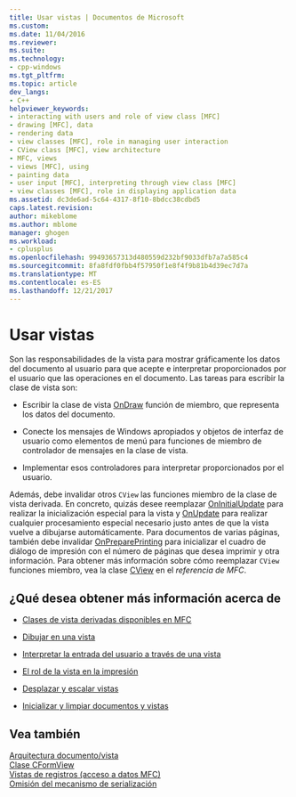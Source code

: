 ```yaml
---
title: Usar vistas | Documentos de Microsoft
ms.custom: 
ms.date: 11/04/2016
ms.reviewer: 
ms.suite: 
ms.technology:
- cpp-windows
ms.tgt_pltfrm: 
ms.topic: article
dev_langs:
- C++
helpviewer_keywords:
- interacting with users and role of view class [MFC]
- drawing [MFC], data
- rendering data
- view classes [MFC], role in managing user interaction
- CView class [MFC], view architecture
- MFC, views
- views [MFC], using
- painting data
- user input [MFC], interpreting through view class [MFC]
- view classes [MFC], role in displaying application data
ms.assetid: dc3de6ad-5c64-4317-8f10-8bdcc38cdbd5
caps.latest.revision: 
author: mikeblome
ms.author: mblome
manager: ghogen
ms.workload:
- cplusplus
ms.openlocfilehash: 99493657313d480559d232bf9033dfb7a7a585c4
ms.sourcegitcommit: 8fa8fdf0fbb4f57950f1e8f4f9b81b4d39ec7d7a
ms.translationtype: MT
ms.contentlocale: es-ES
ms.lasthandoff: 12/21/2017
---
```

# <a name="using-views"></a>Usar vistas
Son las responsabilidades de la vista para mostrar gráficamente los datos del documento al usuario para que acepte e interpretar proporcionados por el usuario que las operaciones en el documento. Las tareas para escribir la clase de vista son:  
  
-   Escribir la clase de vista [OnDraw](../mfc/reference/cview-class.md#ondraw) función de miembro, que representa los datos del documento.  
  
-   Conecte los mensajes de Windows apropiados y objetos de interfaz de usuario como elementos de menú para funciones de miembro de controlador de mensajes en la clase de vista.  
  
-   Implementar esos controladores para interpretar proporcionados por el usuario.  
  
 Además, debe invalidar otros `CView` las funciones miembro de la clase de vista derivada. En concreto, quizás desee reemplazar [OnInitialUpdate](../mfc/reference/cview-class.md#oninitialupdate) para realizar la inicialización especial para la vista y [OnUpdate](../mfc/reference/cview-class.md#onupdate) para realizar cualquier procesamiento especial necesario justo antes de que la vista vuelve a dibujarse automáticamente. Para documentos de varias páginas, también debe invalidar [OnPreparePrinting](../mfc/reference/cview-class.md#onprepareprinting) para inicializar el cuadro de diálogo de impresión con el número de páginas que desea imprimir y otra información. Para obtener más información sobre cómo reemplazar `CView` funciones miembro, vea la clase [CView](../mfc/reference/cview-class.md) en el *referencia de MFC*.  
  
## <a name="what-do-you-want-to-know-more-about"></a>¿Qué desea obtener más información acerca de  
  
-   [Clases de vista derivadas disponibles en MFC](../mfc/derived-view-classes-available-in-mfc.md)  
  
-   [Dibujar en una vista](../mfc/drawing-in-a-view.md)  
  
-   [Interpretar la entrada del usuario a través de una vista](../mfc/interpreting-user-input-through-a-view.md)  
  
-   [El rol de la vista en la impresión](../mfc/role-of-the-view-in-printing.md)  
  
-   [Desplazar y escalar vistas](../mfc/scrolling-and-scaling-views.md)  
  
-   [Inicializar y limpiar documentos y vistas](../mfc/initializing-and-cleaning-up-documents-and-views.md)  
  
## <a name="see-also"></a>Vea también  
 [Arquitectura documento/vista](../mfc/document-view-architecture.md)   
 [Clase CFormView](../mfc/reference/cformview-class.md)   
 [Vistas de registros (acceso a datos MFC)](../data/record-views-mfc-data-access.md)   
 [Omisión del mecanismo de serialización](../mfc/bypassing-the-serialization-mechanism.md)


